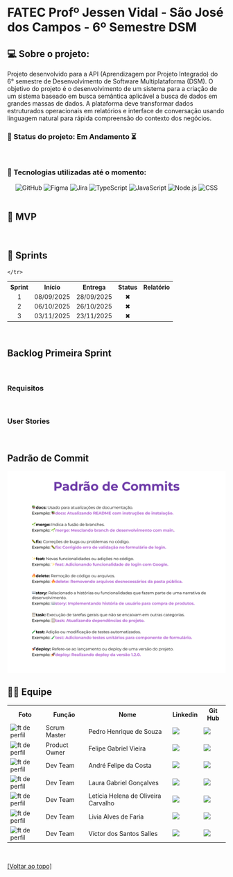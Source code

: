 <!-- Para melhor visualização do código, tire a quebra de linha automatica. -->
<br id="topo">

<h1> FATEC Profº Jessen Vidal - São José dos Campos - 6º Semestre DSM </h1>

<span id="sobre">
    
<h2> 💻 Sobre o projeto: </h2>
Projeto desenvolvido para a API (Aprendizagem por Projeto Integrado) do 6° semestre de Desenvolvimento de Software Multiplataforma (DSM). O objetivo do projeto é o desenvolvimento de um sistema para a criação de um sistema baseado em busca semântica aplicável a busca de dados em grandes massas de dados. A plataforma deve transformar dados estruturados operacionais em relatórios e interface de conversação usando 
linguagem natural para rápida compreensão do contexto dos negócios.

<br>

<h3> 📌 Status do projeto: Em Andamento ⏳ </h3>

<br>

<span id="ferramentas">
    
<h3> 👾 Tecnologias utilizadas até o momento: </h3>

<div align="center">
<img src="https://img.shields.io/badge/GitHub-00B6A3?style=for-the-badge&logo=github&logoColor=white" alt="GitHub">
<img src="https://img.shields.io/badge/Figma-00B6A3?style=for-the-badge&logo=figma&logoColor=white" alt="Figma">
<img src="https://img.shields.io/badge/Jira-00B6A3?style=for-the-badge&logo=jira&logoColor=white" alt="Jira">
<img src="https://img.shields.io/badge/TypeScript-00B6A3?style=for-the-badge&logo=typescript&logoColor=white" alt="TypeScript">
<img src="https://img.shields.io/badge/JavaScript-00B6A3?style=for-the-badge&logo=javascript&logoColor=white" alt="JavaScript">
<img src="https://img.shields.io/badge/Node.js-00B6A3?style=for-the-badge&logo=nodedotjs&logoColor=white" alt="Node.js">
<img src="https://img.shields.io/badge/CSS-00B6A3?style=for-the-badge&logo=css3&logoColor=white" alt="CSS">
</div>

<br>

<h2> 🎯 MVP </h2>

<br>

<span id="entregas">
    
<h2> 🚩 Sprints </h2>

<table >
    <tr>
        <th> Sprint </th>
        <th> Início </th>
        <th> Entrega </th>
        <th> Status </th>
        <th> Relatório </th>
        <!--<th> Wiki </th>-->
        <!--<th> Status </th>-->
    </tr>
    <tr align="center">
        <td> 1 </td>
        <td> 08/09/2025 </td>
        <td> 28/09/2025 </td>
        <td> ✖ </td>
        <td> </td>
        <!--<td> Concluída </td>-->
    </tr>
     <tr align="center">
        <td> 2 </td>
        <td> 06/10/2025 </td>
        <td> 26/10/2025 </td>
        <td> ✖ </td>
        <td>  </td>
        <!--<td> Concluída </td> -->
    </tr>
    <tr align="center">
        <td> 3 </td>
        <td> 03/11/2025 </td>
        <td> 23/11/2025 </td>
        <td> ✖ </td>
        <td> </td>
        
    </tr>
</table>

<br>

<span id="backlog">
<h2> Backlog Primeira Sprint </h2>
  <!--<img src="./docs/BacklogSprint3.png" width=700 /> -->
<br>
<h3> Requisitos </h3>
<!--<img src="./docs/Requisitos.png" width=700 /> -->
<br>
<h3> User Stories </h3>
<!--<img src="./docs/UserStories.png" width=700/>-->
<br>
<h2> Padrão de Commit </h2>
<img src="./docs/PadraoCommit.png" width=700 />
<br>

<span id="equipe">

<h2> 👨‍💻 Equipe </h2>
    
<table>
    <tr>
        <th> Foto </th>
        <th> Função </th>
        <th> Nome </th>
        <th> Linkedin </th>
        <th> Git Hub </th>
    </tr>
    <tr>
          <td> <img src="https://avatars.githubusercontent.com/u/125457676?v=4" alt="ft de perfil" height="32px" width="32px"> </td>
          <td> Scrum Master </td>
          <td> Pedro Henrique de Souza </td>
          <td> <a href="https://www.linkedin.com/in/pedro-henrique-de-souza-128484214/"> <img src='https://img.shields.io/badge/LinkedIn-0077B5?style=for-the-badge&logo=linkedin&logoColor=white&color=00B6A3'/>            </a> </td>
          <td> <a href="https://github.com/Pedryn"> <img src='https://img.shields.io/badge/GitHub-100000?style=for-the-badge&logo=github&logoColor=white&color=00B6A3'/> </a> </td>
      </tr>
    <tr>
        <td><img src="https://avatars.githubusercontent.com/u/126176991?v=4" alt="ft de perfil" height="32px" width="32px"> </td>
        <td> Product Owner </td>
        <td> Felipe Gabriel Vieira </td>
        <td> <a href="https://www.linkedin.com/in/velipefieira/"> <img src='https://img.shields.io/badge/LinkedIn-0077B5?style=for-the-badge&logo=linkedin&logoColor=white&color=00B6A3'/> </a> </td>
        <td> <a href="https://github.com/velipefieira"> <img src='https://img.shields.io/badge/GitHub-100000?style=for-the-badge&logo=github&logoColor=white&color=00B6A3'/> </a> </td>
    </tr>
    <tr>
        <td><img src="https://avatars.githubusercontent.com/u/100285183?v=4" alt="ft de perfil" height="32px" width="32px"> </td>
        <td> Dev Team </td>
        <td> André Felipe da Costa </td>
        <td> <a href="https://www.linkedin.com/in/andré-felipe-353260243/"> <img src='https://img.shields.io/badge/LinkedIn-0077B5?style=for-the-badge&logo=linkedin&logoColor=white&color=00B6A3'/> </a> </td>
        <td> <a href="https://github.com/fecosta290"> <img src='https://img.shields.io/badge/GitHub-100000?style=for-the-badge&logo=github&logoColor=white&color=00B6A3'/> </a> </td>
    </tr>
  <tr>
     <td> <img src="https://avatars.githubusercontent.com/u/110743347?v=4" alt="ft de perfil" height="32px" width="32px"> </td>
          <td> Dev Team </td>
          <td> Laura Gabriel Gonçalves </td>
          <td> <a href="[https://www.linkedin.com/in/eulauragabriel](https://www.linkedin.com/in/eulauragabriel)"> <img src='https://img.shields.io/badge/LinkedIn-0077B5?style=for-the-badge&logo=linkedin&logoColor=white&color=00B6A3'/> </a> </td>
    <td> <a href="[https://github.com/eulauragabriel](https://github.com/eulauragabriel)"> <img src='https://img.shields.io/badge/GitHub-100000?style=for-the-badge&logo=github&logoColor=white&color=00B6A3'/> </a> </td>
    </tr>
  </tr>
  <tr>
     <td> <img src="https://avatars.githubusercontent.com/u/110743347?v=4" alt="ft de perfil" height="32px" width="32px"> </td>
          <td> Dev Team </td>
          <td> Letícia Helena de Oliveira Carvalho </td>
          <td> <a href="https://www.linkedin.com/in/letícia-helena-carvalho"> <img src='https://img.shields.io/badge/LinkedIn-0077B5?style=for-the-badge&logo=linkedin&logoColor=white&color=00B6A3'/> </a> </td>
    <td> <a href="https://github.com/leticiacarvalho04"> <img src='https://img.shields.io/badge/GitHub-100000?style=for-the-badge&logo=github&logoColor=white&color=00B6A3'/> </a> </td>
    </tr>
  </tr>
    <tr>
        <td> <img src="https://avatars.githubusercontent.com/u/126177124?v=4" alt="ft de perfil" height="32px" width="32px"> </td>
        <td> Dev Team </td>
        <td> Livia Alves de Faria </td>
        <td> <a href="https://www.linkedin.com/in/livialvs"> <img src='https://img.shields.io/badge/LinkedIn-0077B5?style=for-the-badge&logo=linkedin&logoColor=white&color=00B6A3'/> </a> </td>
        <td> <a href="https://github.com/livialvs"> <img src='https://img.shields.io/badge/GitHub-100000?style=for-the-badge&logo=github&logoColor=white&color=00B6A3'/> </a> </td>
    </tr>
    <tr>
        <td> <img src="https://avatars.githubusercontent.com/u/100814132?v=4" alt="ft de perfil" height="32px" width="32px"> </td>
        <td> Dev Team </td>
        <td> Víctor dos Santos Salles </td>
        <td> <a href="https://www.linkedin.com/in/victor-salles-4a6554275"> <img src='https://img.shields.io/badge/LinkedIn-0077B5?style=for-the-badge&logo=linkedin&logoColor=white&color=00B6A3'/> </a> </td>
        <td> <a href="https://github.com/VictorSantos18"> <img src='https://img.shields.io/badge/GitHub-100000?style=for-the-badge&logo=github&logoColor=white&color=00B6A3'/> </a> </td>
    </tr>
</table>
    
<br>

<a href="#topo">[Voltar ao topo]</a>
